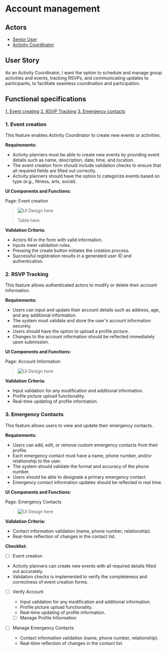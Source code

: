 # Account management

## Actors

- [Senior User](../personas/senior-user.md)
- [Activity Coordinator](../personas/activity-coordinator.md)

## User Story

As an Activity Coordinator, I want the option to schedule and manage group activities and events, tracking RSVPs, and communicating updates to participants, to facilitate seamless coordination and participation.

## Functional specifications

[1. Event creating](#1-event-creation)
[2. RSVP Tracking](#2-rsvp-tracking)
[3. Emergency contacts](#3-emergency-contacts)

### 1. Event creation

This feature enables Activity Coordinator to create new events or activities.

**Requirements:**

- Activity planners must be able to create new events by providing event details such as name, description, date, time, and location.
- The event creation form should include validation checks to ensure that all required fields are filled out correctly.
- Activity planners should have the option to categorize events based on type (e.g., fitness, arts, social).

**UI Components and Functions:**

Page: Event creation

> <img href="#" alt="UI Design here">

> Table here

**Validation Criteria:**

- Actors fill in the form with valid information.
- Inputs meet validation rules.
- Pressing the create button initiates the creation process.
- Successful registration results in a generated user ID and authentication.

### 2. RSVP Tracking

This feature allows authenticated actors to modify or delete their account information.

**Requirements:**

- Users can input and update their account details such as address, age, and any additional information.
- The system must validate and store the user's account information securely.
- Users should have the option to upload a profile picture.
- Changes to the account information should be reflected immediately upon submission.

**UI Components and Functions:**

Page: Account Information

> <img href="#" alt="UI Design here">

**Validation Criteria:**

- Input validation for any modification and additional information.
- Profile picture upload functionality.
- Real-time updating of profile information.

### 3. Emergency Contacts

This feature allows users to view and update their emergency contacts.

**Requirements:**

- Users can add, edit, or remove custom emergency contacts from their profile.
- Each emergency contact must have a name, phone number, and/or relationship to the user.
- The system should validate the format and accuracy of the phone number.
- Users should be able to designate a primary emergency contact.
- Emergency contact information updates should be reflected in real time.

**UI Components and Functions:**

Page: Emergency Contacts

> <img href="#" alt="UI Design here">

**Validation Criteria:**

- Contact information validation (name, phone number, relationship).
- Real-time reflection of changes in the contact list.

**Checklist:**

- [ ] Event creation

- Activity planners can create new events with all required details filled out accurately.
- Validation checks is implemented to verify the completeness and correctness of event creation forms.

- [ ] Verify Account

  - Input validation for any modification and additional information.
  - Profile picture upload functionality.
  - Real-time updating of profile information.
  - [ ] Manage Profile Information

- [ ] Manage Emergency Contacts

  - Contact information validation (name, phone number, relationship).
  - Real-time reflection of changes in the contact list.
